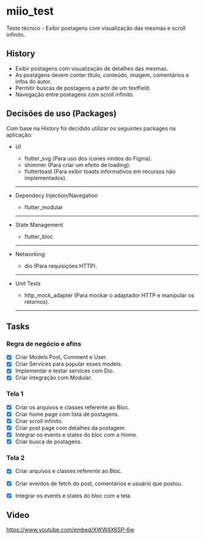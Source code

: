 # miio_test

Teste técnico - Exibir postagens com visualização das mesmas e scroll infinito.

## History

- Exibir postagens com visualização de detalhes das mesmas.
- As postagens devem conter título, conteúdo, imagem, comentários e infos do autor.
- Permitir buscas de postagens a partir de um textfield.
- Navegação entre postagens com scroll infinito.

## Decisões de uso (Packages)

Com base na History foi decidido utilizar os seguintes packages na aplicação:
    
 - UI
    - flutter_svg (Para uso dos icones vindos do Figma).
    - shimmer (Para criar um efeito de loading).
    - fluttertoast (Para exibir toasts informativos em recursos não implementados).
   ---

 - Dependecy Injection/Navegation
    - flutter_modular
   ---
 - State Management
    - flutter_bloc
   ---
 - Networking
    - dio (Para requisições HTTP).
   ---
 - Unit Tests   
    - http_mock_adapter (Para mockar o adaptador HTTP e manipular os retornos).
   --- 


## Tasks 

### Regra de negócio e afins

- [x] Criar Models Post, Comment e User.
- [x] Criar Services para popular esses models.
- [x] Implementar e testar services com Dio.
- [x] Criar integração com Modular.

### Tela 1

- [x] Criar os arquivos e classes referente ao Bloc.
- [x] Criar home page com lista de postagens.
- [x] Criar scroll infinito.
- [x] Criar post page com detalhes da postagem.
- [x] Integrar os events e states do bloc com a Home.
- [x] Criar busca de postagens.

### Tela 2

- [x] Criar arquivos e classes referente ao Bloc.
- [x] Criar eventos de fetch do post, comentários e usuário que postou.
- [x] Integrar os events e states do bloc com a tela.


## Video
https://www.youtube.com/embed/XWW4X6SP-6w